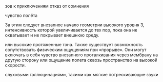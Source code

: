 зов к приключениям отказ от сомнения 

чувство полёта

За этим следует внезапное начало геометрии высокого уровня 3, интенсивность которой увеличивается до тех пор, пока она не охватывает и не покрывает внешнюю среду. 

или высокие протяженные тона. Также существует возможность сопутствовать физическим ощущениям при «прорыве». Они могут включать в себя чувство внезапного проталкивания через мембрану на другую сторону или ощущение полета сквозь пространство на высокой скорости.


слуховыми галлюцинациями, такими как мягкие потрескивающие звуки
